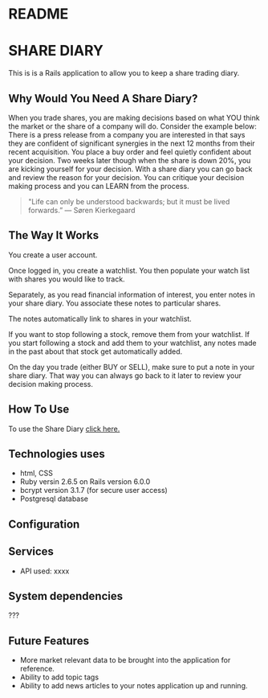 # README

# SHARE DIARY

This is is a Rails application to allow you to keep a share trading diary.

## Why Would You Need A Share Diary?

When you trade shares, you are making decisions based on what YOU think the market or the share of a company will do. Consider the example below:
There is a press release from a company you are interested in that says they are confident of significant synergies in the next 12 months from their recent acquisition. You place a buy order and feel quietly confident about your decision. Two weeks later though when the share is down 20%, you are kicking yourself for your decision. With a share diary you can go back and review the reason for your decision. You can critique your decision making process and you can LEARN from the process.

> "Life can only be understood backwards; but it must be lived forwards.”
― Søren Kierkegaard

## The Way It Works

You create a user account.

Once logged in, you create a watchlist. You then populate your watch list with shares you would like to track.

Separately, as you read financial information of interest, you enter notes in your share diary. You associate these notes to particular shares.

The notes automatically link to shares in your watchlist.

If you want to stop following a stock, remove them from your watchlist. If you start following a stock and add them to your watchlist, any notes made in the past about that stock get automatically added.

On the day you trade (either BUY or SELL), make sure to put a note in your share diary. That way you can always go back to it later to review your decision making process.

## How To Use

To use the Share Diary [click here.](https://swcreative.github.io/project1/)

## Technologies uses

- html, CSS
- Ruby versin 2.6.5 on Rails version 6.0.0
- bcrypt version 3.1.7 (for secure user access)
- Postgresql database

## Configuration

## Services
- API used: xxxx

## System dependencies
???



## Future Features

- More market relevant data to be brought into the application for reference.
- Ability to add topic tags
- Ability to add news articles to your notes
application up and running.
